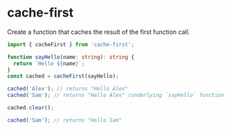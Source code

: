 # cache-first

Create a function that caches the result of the first function call.

```ts
import { cacheFirst } from 'cache-first';

function sayHello(name: string): string {
  return `Hello ${name}`;
}
const cached = cacheFirst(sayHello);

cached('Alex'); // returns "Hello Alex"
cached('Sam'); // returns "Hello Alex" (underlying `sayHello` function not called)

cached.clear();

cached('Sam'); // returns "Hello Sam"
```
